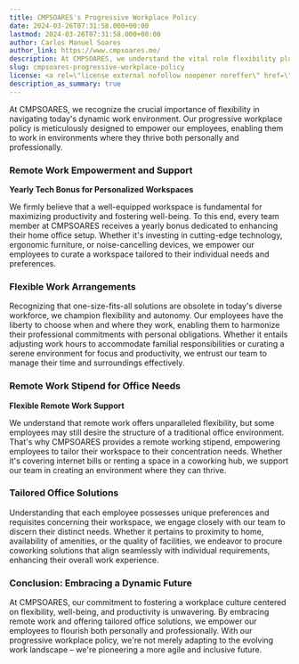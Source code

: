```yaml
---
title: CMPSOARES's Progressive Workplace Policy
date: 2024-03-26T07:31:58.000+00:00
lastmod: 2024-03-26T07:31:58.000+00:00
author: Carlos Manuel Soares
author_link: https://www.cmpsoares.me/
description: At CMPSOARES, we understand the vital role flexibility plays in today's work landscape. Our workplace policy prioritizes empowering employees to work where they feel most comfortable and productive.
slug: cmpsoares-progressive-workplace-policy
license: <a rel=\"license external nofollow noopener noreffer\" href=\"https://creativecommons.org/licenses/by-nc/4.0/\" target=\"_blank\">CC BY-NC 4.0</a>
description_as_summary: true
---
```


At CMPSOARES, we recognize the crucial importance of flexibility in navigating today's dynamic work environment. Our progressive workplace policy is meticulously designed to empower our employees, enabling them to work in environments where they thrive both personally and professionally.

### Remote Work Empowerment and Support

**Yearly Tech Bonus for Personalized Workspaces**

We firmly believe that a well-equipped workspace is fundamental for maximizing productivity and fostering well-being. To this end, every team member at CMPSOARES receives a yearly bonus dedicated to enhancing their home office setup. Whether it's investing in cutting-edge technology, ergonomic furniture, or noise-cancelling devices, we empower our employees to curate a workspace tailored to their individual needs and preferences.

### Flexible Work Arrangements

Recognizing that one-size-fits-all solutions are obsolete in today's diverse workforce, we champion flexibility and autonomy. Our employees have the liberty to choose when and where they work, enabling them to harmonize their professional commitments with personal obligations. Whether it entails adjusting work hours to accommodate familial responsibilities or curating a serene environment for focus and productivity, we entrust our team to manage their time and surroundings effectively.

### Remote Work Stipend for Office Needs

**Flexible Remote Work Support**

We understand that remote work offers unparalleled flexibility, but some employees may still desire the structure of a traditional office environment. That's why CMPSOARES provides a remote working stipend, empowering employees to tailor their workspace to their concentration needs. Whether it's covering internet bills or renting a space in a coworking hub, we support our team in creating an environment where they can thrive.

### Tailored Office Solutions

Understanding that each employee possesses unique preferences and requisites concerning their workspace, we engage closely with our team to discern their distinct needs. Whether it pertains to proximity to home, availability of amenities, or the quality of facilities, we endeavor to procure coworking solutions that align seamlessly with individual requirements, enhancing their overall work experience.

### Conclusion: Embracing a Dynamic Future

At CMPSOARES, our commitment to fostering a workplace culture centered on flexibility, well-being, and productivity is unwavering. By embracing remote work and offering tailored office solutions, we empower our employees to flourish both personally and professionally. With our progressive workplace policy, we're not merely adapting to the evolving work landscape – we're pioneering a more agile and inclusive future.